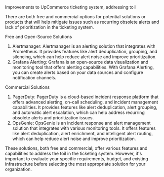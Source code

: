 Improvements to UpCommerce ticketing system, addressing toil

There are both free and commercial options for potential solutions or products that will help mitigate issues such as recurring obsolete alerts and lack of prioritization in the ticketing system.

Free and Open-Source Solutions
1. Alertmanager: Alertmanager is an alerting solution that integrates with Prometheus. It provides features like alert deduplication, grouping, and silencing, which can help reduce alert noise and improve prioritization.
2. Grafana Alerting: Grafana is an open-source data visualization and monitoring tool that offers alerting capabilities. With Grafana Alerting, you can create alerts based on your data sources and configure notification channels.

Commercial Solutions
1. PagerDuty: PagerDuty is a cloud-based incident response platform that offers advanced alerting, on-call scheduling, and incident management capabilities. It provides features like alert deduplication, alert grouping, and automatic alert escalation, which can help address recurring obsolete alerts and prioritization issues.
2. OpsGenie: OpsGenie is an incident response and alert management solution that integrates with various monitoring tools. It offers features like alert deduplication, alert enrichment, and intelligent alert routing, which can help reduce alert noise and improve prioritization.

These solutions, both free and commercial, offer various features and capabilities to address the toil in the ticketing system. However, it's important to evaluate your specific requirements, budget, and existing infrastructure before selecting the most appropriate solution for your organization.

